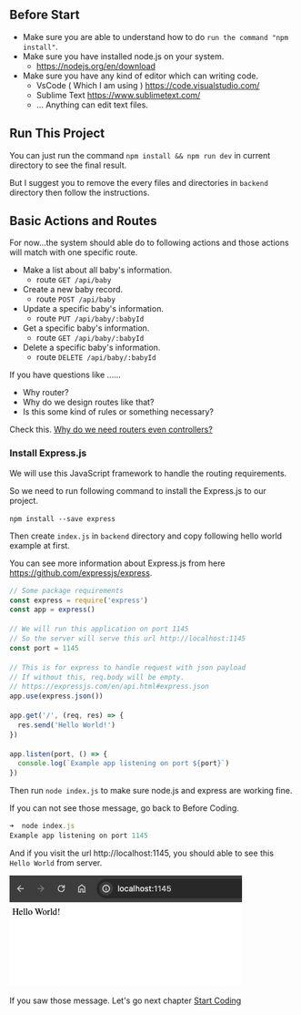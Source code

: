 ## Before Start

* Make sure you are able to understand how to do `run the command "npm install"`.
* Make sure you have installed node.js on your system.
  * https://nodejs.org/en/download
* Make sure you have any kind of editor which can writing code.
  * VsCode ( Which I am using ) https://code.visualstudio.com/ 
  * Sublime Text https://www.sublimetext.com/
  * ... Anything can edit text files.

## Run This Project

You can just run the command `npm install && npm run dev` in current directory to see the final result.

But I suggest you to remove the every files and directories in `backend` directory then follow the instructions.

## Basic Actions and Routes

For now...the system should able do to following actions and those actions will match with one specific route.

* Make a list about all baby's information.
  * route `GET /api/baby`
* Create a new baby record.
  * route `POST /api/baby`
* Update a specific baby's information.
  * route `PUT /api/baby/:babyId`
* Get a specific baby's information.
  * route `GET /api/baby/:babyId`
* Delete a specific baby's information.
  * route `DELETE /api/baby/:babyId`

If you have questions like ......

* Why router?
* Why do we design routes like that?
* Is this some kind of rules or something necessary?

Check this. [Why do we need routers even controllers?](../appendix_docs/why_do_we_need_routers_even_controllers.md)


### Install Express.js

We will use this JavaScript framework to handle the routing requirements.

So we need to run following command to install the Express.js to our project.

`npm install --save express`

Then create `index.js` in `backend` directory and copy following hello world example at first.

You can see more information about Express.js from here https://github.com/expressjs/express.

```javascript
// Some package requirements
const express = require('express')
const app = express()

// We will run this application on port 1145
// So the server will serve this url http://localhost:1145
const port = 1145

// This is for express to handle request with json payload
// If without this, req.body will be empty.
// https://expressjs.com/en/api.html#express.json
app.use(express.json())

app.get('/', (req, res) => {
  res.send('Hello World!')
})

app.listen(port, () => {
  console.log(`Example app listening on port ${port}`)
})
```

Then run `node index.js` to  make sure node.js and express are working fine.

If you can not see those message, go back to Before Coding.

```javascript
➜  node index.js
Example app listening on port 1145
```

And if you visit the url http://localhost:1145, you should able to see this `Hello World` from server.

![](https://github.com/zackexplosion/Baby-Hospital/blob/main/screenshots/000.jpg?raw=true)


If you saw those message. Let's go next chapter [Start Coding](./docs/001_start_coding.md)